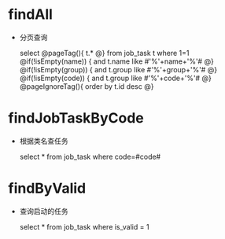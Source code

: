 findAll
===
* 分页查询

    select 
    @pageTag(){
        t.*
    @}
    from job_task t
    where 1=1
    @if(!isEmpty(name)) {
        and t.name like #'%'+name+'%'#
    @}
    @if(!isEmpty(group)) {
        and t.group like #'%'+group+'%'#
    @}
    @if(!isEmpty(code)) {
        and t.group like #'%'+code+'%'#
    @}
    @pageIgnoreTag(){
        order by t.id desc
    @}
    
findJobTaskByCode
===
* 根据类名查任务

    select * from job_task where code=#code#
    
    
findByValid
===
* 查询启动的任务

    select * from job_task where is_valid = 1
    